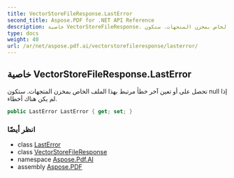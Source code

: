 ```yaml
---
title: VectorStoreFileResponse.LastError
second_title: Aspose.PDF for .NET API Reference
description: خاصية VectorStoreFileResponse. تحصل على أو تعين آخر خطأ مرتبط بهذا الملف الخاص بمخزن المتجهات. ستكون null إذا لم يكن هناك أخطاء
type: docs
weight: 40
url: /ar/net/aspose.pdf.ai/vectorstorefileresponse/lasterror/
---
```

## خاصية VectorStoreFileResponse.LastError

تحصل على أو تعين آخر خطأ مرتبط بهذا الملف الخاص بمخزن المتجهات. ستكون null إذا لم يكن هناك أخطاء.

```csharp
public LastError LastError { get; set; }
```

### انظر أيضًا

* class [LastError](../../lasterror/)
* class [VectorStoreFileResponse](../)
* namespace [Aspose.Pdf.AI](../../../aspose.pdf.ai/)
* assembly [Aspose.PDF](../../../)